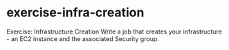 # exercise-infra-creation
Exercise: Infrastructure Creation  Write a job that creates your infrastructure - an EC2 instance and the associated Security group.
